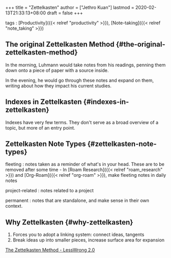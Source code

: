 +++
title = "Zettelkasten"
author = ["Jethro Kuan"]
lastmod = 2020-02-13T21:33:13+08:00
draft = false
+++

tags
: [Productivity]({{< relref "productivity" >}}), [Note-taking]({{< relref "note_taking" >}})


## The original Zettelkasten Method {#the-original-zettelkasten-method}

In the morning, Luhmann would take notes from his readings, penning
them down onto a piece of paper with a source inside.

In the evening, he would go through these notes and expand on them,
writing about how they impact his current studies.


## Indexes in Zettelkasten {#indexes-in-zettelkasten}

Indexes have very few terms. They don't serve as a broad overview of a
topic, but more of an entry point.


## Zettelkasten Note Types {#zettelkasten-note-types}

fleeting
: notes taken as a reminder of what's in your head. These
    are to be removed after some time
    -   In [Roam Research]({{< relref "roam_research" >}}) and [Org-Roam]({{< relref "org-roam" >}}), make fleeting notes in daily notes

project-related
: notes related to a project

permanent
: notes that are standalone, and make sense in their own context.


## Why Zettelkasten {#why-zettelkasten}

1.  Forces you to adopt a linking system: connect ideas, tangents
2.  Break ideas up into smaller pieces, increase surface area for expansion

[The Zettelkasten Method - LessWrong 2.0](https://www.lesswrong.com/posts/NfdHG6oHBJ8Qxc26s/the-zettelkasten-method-1)
